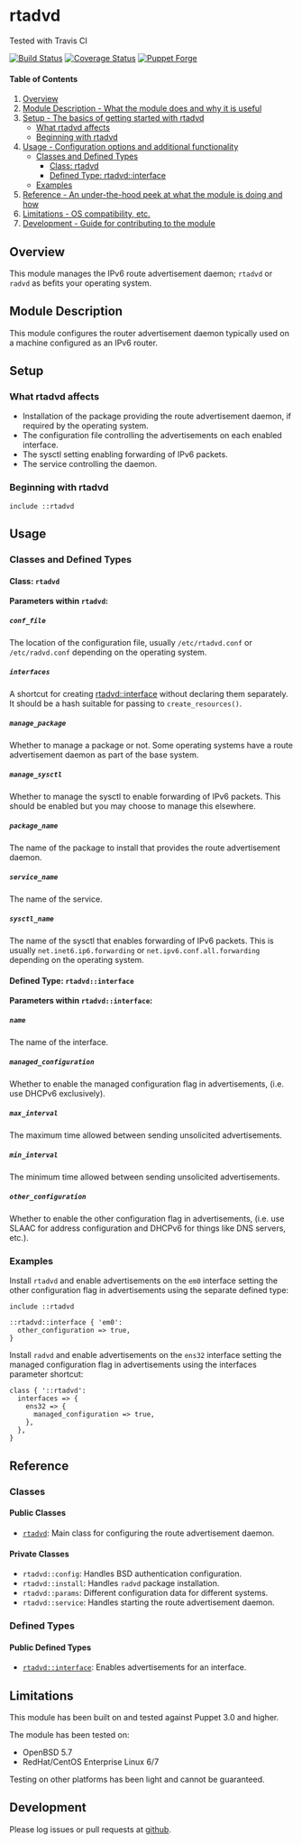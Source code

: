 # rtadvd

Tested with Travis CI

[![Build Status](https://travis-ci.org/bodgit/puppet-rtadvd.svg?branch=master)](https://travis-ci.org/bodgit/puppet-rtadvd)
[![Coverage Status](https://coveralls.io/repos/bodgit/puppet-rtadvd/badge.svg?branch=master&service=github)](https://coveralls.io/github/bodgit/puppet-rtadvd?branch=master)
[![Puppet Forge](http://img.shields.io/puppetforge/v/bodgit/rtadvd.svg)](https://forge.puppetlabs.com/bodgit/rtadvd)

#### Table of Contents

1. [Overview](#overview)
2. [Module Description - What the module does and why it is useful](#module-description)
3. [Setup - The basics of getting started with rtadvd](#setup)
    * [What rtadvd affects](#what-rtadvd-affects)
    * [Beginning with rtadvd](#beginning-with-rtadvd)
4. [Usage - Configuration options and additional functionality](#usage)
    * [Classes and Defined Types](#classes-and-defined-types)
        * [Class: rtadvd](#class-rtadvd)
        * [Defined Type: rtadvd::interface](#defined-type-rtadvdinterface)
    * [Examples](#examples)
5. [Reference - An under-the-hood peek at what the module is doing and how](#reference)
5. [Limitations - OS compatibility, etc.](#limitations)
6. [Development - Guide for contributing to the module](#development)

## Overview

This module manages the IPv6 route advertisement daemon; `rtadvd` or `radvd`
as befits your operating system.

## Module Description

This module configures the router advertisement daemon typically used on a
machine configured as an IPv6 router.

## Setup

### What rtadvd affects

* Installation of the package providing the route advertisement daemon, if
  required by the operating system.
* The configuration file controlling the advertisements on each enabled
  interface.
* The sysctl setting enabling forwarding of IPv6 packets.
* The service controlling the daemon.

### Beginning with rtadvd

```puppet
include ::rtadvd
```

## Usage

### Classes and Defined Types

#### Class: `rtadvd`

**Parameters within `rtadvd`:**

##### `conf_file`

The location of the configuration file, usually `/etc/rtadvd.conf` or
`/etc/radvd.conf` depending on the operating system.

##### `interfaces`

A shortcut for creating [rtadvd::interface](#defined-type-rtadvdinterface)
without declaring them separately. It should be a hash suitable for passing
to `create_resources()`.

##### `manage_package`

Whether to manage a package or not. Some operating systems have a route
advertisement daemon as part of the base system.

##### `manage_sysctl`

Whether to manage the sysctl to enable forwarding of IPv6 packets. This should
be enabled but you may choose to manage this elsewhere.

##### `package_name`

The name of the package to install that provides the route advertisement
daemon.

##### `service_name`

The name of the service.

##### `sysctl_name`

The name of the sysctl that enables forwarding of IPv6 packets. This is
usually `net.inet6.ip6.forwarding` or `net.ipv6.conf.all.forwarding`
depending on the operating system.

#### Defined Type: `rtadvd::interface`

**Parameters within `rtadvd::interface`:**

##### `name`

The name of the interface.

##### `managed_configuration`

Whether to enable the managed configuration flag in advertisements, (i.e. use
DHCPv6 exclusively).

##### `max_interval`

The maximum time allowed between sending unsolicited advertisements.

##### `min_interval`

The minimum time allowed between sending unsolicited advertisements.

##### `other_configuration`

Whether to enable the other configuration flag in advertisements, (i.e. use
SLAAC for address configuration and DHCPv6 for things like DNS servers, etc.).

### Examples

Install `rtadvd` and enable advertisements on the `em0` interface setting the
other configuration flag in advertisements using the separate defined type:

```puppet
include ::rtadvd

::rtadvd::interface { 'em0':
  other_configuration => true,
}
```

Install `radvd` and enable advertisements on the `ens32` interface setting the
managed configuration flag in advertisements using the interfaces parameter
shortcut:

```puppet
class { '::rtadvd':
  interfaces => {
    ens32 => {
      managed_configuration => true,
    },
  },
}
```

## Reference

### Classes

#### Public Classes

* [`rtadvd`](#class-rtadvd): Main class for configuring the route advertisement
  daemon.

#### Private Classes

* `rtadvd::config`: Handles BSD authentication configuration.
* `rtadvd::install`: Handles `radvd` package installation.
* `rtadvd::params`: Different configuration data for different systems.
* `rtadvd::service`: Handles starting the route advertisement daemon.

### Defined Types

#### Public Defined Types

* [`rtadvd::interface`](#defined-type-rtadvdinterface): Enables advertisements
  for an interface.

## Limitations

This module has been built on and tested against Puppet 3.0 and higher.

The module has been tested on:

* OpenBSD 5.7
* RedHat/CentOS Enterprise Linux 6/7

Testing on other platforms has been light and cannot be guaranteed.

## Development

Please log issues or pull requests at
[github](https://github.com/bodgit/puppet-rtadvd).
